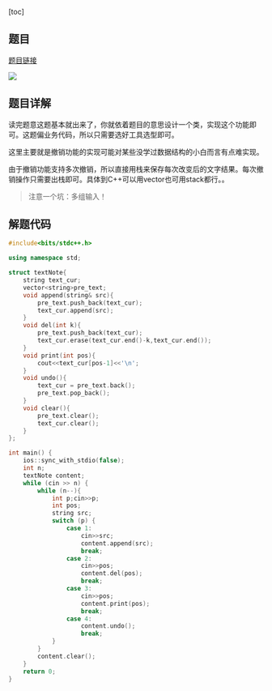 [toc]

## 题目

[题目链接](https://ac.nowcoder.com/acm/contest/26908/1012)

![](https://img-blog.csdnimg.cn/5ebc71b3026440b4b552aca0125f0f2f.png?x-oss-process=image/watermark,type_d3F5LXplbmhlaQ,shadow_50,text_Q1NETiBAQysrKysrKysrKysrKysrKysrKys=,size_20,color_FFFFFF,t_70,g_se,x_16)



## 题目详解

读完题意这题基本就出来了，你就依着题目的意思设计一个类，实现这个功能即可。这题偏业务代码，所以只需要选好工具选型即可。

这里主要就是撤销功能的实现可能对某些没学过数据结构的小白而言有点难实现。

由于撤销功能支持多次撤销，所以直接用栈来保存每次改变后的文字结果。每次撤销操作只需要出栈即可。具体到C++可以用vector也可用stack都行。。

> 注意一个坑：多组输入！

## 解题代码

```cpp
#include<bits/stdc++.h>

using namespace std;

struct textNote{
    string text_cur;
    vector<string>pre_text;
    void append(string& src){
        pre_text.push_back(text_cur);
        text_cur.append(src);
    }
    void del(int k){
        pre_text.push_back(text_cur);
        text_cur.erase(text_cur.end()-k,text_cur.end());
    }
    void print(int pos){
        cout<<text_cur[pos-1]<<'\n';
    }
    void undo(){
        text_cur = pre_text.back();
        pre_text.pop_back();
    }
    void clear(){
        pre_text.clear();
        text_cur.clear();
    }
};

int main() {
    ios::sync_with_stdio(false);
    int n;
    textNote content;
    while (cin >> n) {
        while (n--){
            int p;cin>>p;
            int pos;
            string src;
            switch (p) {
                case 1:
                    cin>>src;
                    content.append(src);
                    break;
                case 2:
                    cin>>pos;
                    content.del(pos);
                    break;
                case 3:
                    cin>>pos;
                    content.print(pos);
                    break;
                case 4:
                    content.undo();
                    break;
            }
        }
        content.clear();
    }
    return 0;
}
```

